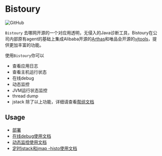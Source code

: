 # Bistoury

![GitHub](https://img.shields.io/github/license/qunarcorp/bistoury) 

`Bistoury` 去哪网开源的一个对应用透明，无侵入的Java诊断工具，Bistoury在公司内部原有agent的基础上集成Alibaba开源的[Arthas](https://github.com/alibaba/arthas)和唯品会开源的[vjtools](https://github.com/vipshop/vjtools)，提供更加丰富的功能。

使用`Bistoury`你可以
- 查看应用日志
- 查看主机运行状态
- 在线debug
- 动态监控
- JVM运行状态监控
- thread dump
- jstack
除了以上功能，详细请查看[帮组文档](docs/cn/command.md)

## Usage

- [部署](docs/cn/deploy.md)
- [在线debug使用文档](docs/cn/debug.md)
- [动态监控使用文档](docs/cn/monitor.md)
- [定时jstack和jmap -histo使用文档](docs/cn/jstack_jmap.md)